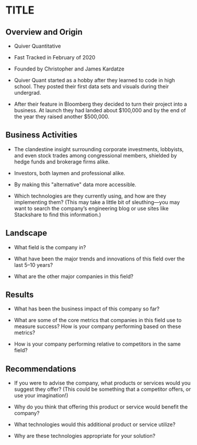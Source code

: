 # TITLE

## Overview and Origin

* Quiver Quantitative

* Fast Tracked in February of 2020

* Founded by Christopher and James Kardatze

* Quiver Quant started as a hobby after they learned to code in high school. They posted their first data sets and visuals during their undergrad.

* After their feature in Bloomberg they decided to turn their project into a business. At launch they had landed about $100,000 and by the end of the year they raised another $500,000.

## Business Activities

* The clandestine insight surrounding corporate investments, lobbyists, and even stock trades among congressional members, shielded by hedge funds and brokerage firms alike.

* Investors, both laymen and professional alike. 

* By making this "alternative" data more accessible.

* Which technologies are they currently using, and how are they implementing them? (This may take a little bit of sleuthing&mdash;you may want to search the company’s engineering blog or use sites like Stackshare to find this information.)

## Landscape

* What field is the company in?

* What have been the major trends and innovations of this field over the last 5&ndash;10 years?

* What are the other major companies in this field?

## Results

* What has been the business impact of this company so far?

* What are some of the core metrics that companies in this field use to measure success? How is your company performing based on these metrics?

* How is your company performing relative to competitors in the same field?

## Recommendations

* If you were to advise the company, what products or services would you suggest they offer? (This could be something that a competitor offers, or use your imagination!)

* Why do you think that offering this product or service would benefit the company?

* What technologies would this additional product or service utilize?

* Why are these technologies appropriate for your solution?